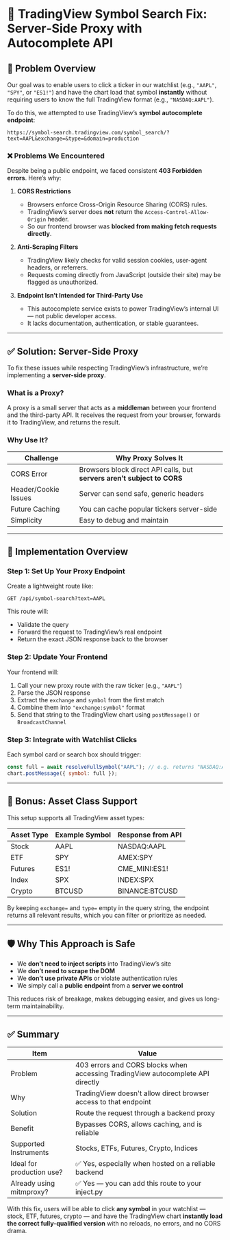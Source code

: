 # 🧠 TradingView Symbol Search Fix: Server‑Side Proxy with Autocomplete API

## 🔧 Problem Overview

Our goal was to enable users to click a ticker in our watchlist (e.g., `"AAPL"`, `"SPY"`, or `"ES1!"`) and have the chart load that symbol **instantly** without requiring users to know the full TradingView format (e.g., `"NASDAQ:AAPL"`).

To do this, we attempted to use TradingView’s **symbol autocomplete endpoint**:

```
https://symbol-search.tradingview.com/symbol_search/?text=AAPL&exchange=&type=&domain=production
```

### ❌ Problems We Encountered

Despite being a public endpoint, we faced consistent **403 Forbidden errors**. Here’s why:

1. **CORS Restrictions**
   - Browsers enforce Cross-Origin Resource Sharing (CORS) rules.
   - TradingView’s server does **not** return the `Access-Control-Allow-Origin` header.
   - So our frontend browser was **blocked from making fetch requests directly**.

2. **Anti-Scraping Filters**
   - TradingView likely checks for valid session cookies, user-agent headers, or referrers.
   - Requests coming directly from JavaScript (outside their site) may be flagged as unauthorized.

3. **Endpoint Isn’t Intended for Third-Party Use**
   - This autocomplete service exists to power TradingView’s internal UI — not public developer access.
   - It lacks documentation, authentication, or stable guarantees.

---

## ✅ Solution: Server‑Side Proxy

To fix these issues while respecting TradingView’s infrastructure, we’re implementing a **server-side proxy**.

### What is a Proxy?

A proxy is a small server that acts as a **middleman** between your frontend and the third-party API. It receives the request from your browser, forwards it to TradingView, and returns the result.

### Why Use It?

| Challenge             | Why Proxy Solves It              |
|----------------------|----------------------------------|
| CORS Error           | Browsers block direct API calls, but **servers aren’t subject to CORS** |
| Header/Cookie Issues | Server can send safe, generic headers |
| Future Caching       | You can cache popular tickers server-side |
| Simplicity           | Easy to debug and maintain        |

---

## 🧭 Implementation Overview

### Step 1: Set Up Your Proxy Endpoint

Create a lightweight route like:

```
GET /api/symbol-search?text=AAPL
```

This route will:
- Validate the query
- Forward the request to TradingView’s real endpoint
- Return the exact JSON response back to the browser

### Step 2: Update Your Frontend

Your frontend will:
1. Call your new proxy route with the raw ticker (e.g., `"AAPL"`)
2. Parse the JSON response
3. Extract the `exchange` and `symbol` from the first match
4. Combine them into `"exchange:symbol"` format
5. Send that string to the TradingView chart using `postMessage()` or `BroadcastChannel`

### Step 3: Integrate with Watchlist Clicks

Each symbol card or search box should trigger:
```js
const full = await resolveFullSymbol("AAPL"); // e.g. returns "NASDAQ:AAPL"
chart.postMessage({ symbol: full });
```

---

## 🧠 Bonus: Asset Class Support

This setup supports all TradingView asset types:

| Asset Type | Example Symbol | Response from API          |
|------------|----------------|-----------------------------|
| Stock      | AAPL           | NASDAQ:AAPL                |
| ETF        | SPY            | AMEX:SPY                   |
| Futures    | ES1!           | CME_MINI:ES1!              |
| Index      | SPX            | INDEX:SPX                  |
| Crypto     | BTCUSD         | BINANCE:BTCUSD             |

By keeping `exchange=` and `type=` empty in the query string, the endpoint returns all relevant results, which you can filter or prioritize as needed.

---

## 🛡 Why This Approach is Safe

- We **don’t need to inject scripts** into TradingView’s site
- We **don’t need to scrape the DOM**
- We **don’t use private APIs** or violate authentication rules
- We simply call a **public endpoint** from a **server we control**

This reduces risk of breakage, makes debugging easier, and gives us long-term maintainability.

---

## ✅ Summary

| Item                       | Value                                              |
|----------------------------|----------------------------------------------------|
| Problem                    | 403 errors and CORS blocks when accessing TradingView autocomplete API directly |
| Why                        | TradingView doesn't allow direct browser access to that endpoint |
| Solution                   | Route the request through a backend proxy         |
| Benefit                    | Bypasses CORS, allows caching, and is reliable    |
| Supported Instruments      | Stocks, ETFs, Futures, Crypto, Indices           |
| Ideal for production use?  | ✅ Yes, especially when hosted on a reliable backend |
| Already using mitmproxy?   | ✅ Yes — you can add this route to your inject.py |

With this fix, users will be able to click **any symbol** in your watchlist — stock, ETF, futures, crypto — and have the TradingView chart **instantly load the correct fully-qualified version** with no reloads, no errors, and no CORS drama.
